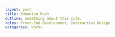 ```yaml
---
layout: post
title: Edmonton Rush
cutline: Something about this site.
roles: Front-End Development, Interaction Design
categories: works
---
```

